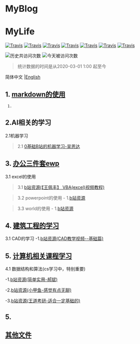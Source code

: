 # MyBlog
# MyLife
[![Travis](https://img.shields.io/badge/编辑工具-markdown-green.svg)]()
[![Travis](https://img.shields.io/badge/建筑工程-CAD-yellow.svg)]()
[![Travis](https://img.shields.io/badge/土木水利-相关资料-blueviolet.svg)]()
[![Travis](https://img.shields.io/badge/办公三件套-PEW-blue.svg)]()
[![Travis](https://img.shields.io/badge/language-python-red.svg)]()
[![Travis](https://img.shields.io/badge/Wechat-微信开发-green.svg)]()
[![Travis](https://img.shields.io/badge/pythhon-爬虫-green.svg)]()

![历史共访问次数](https://visitor-count-badge.herokuapp.com/total.svg?repo_id=robin9877.leetcode)
![今天被访问次数](https://visitor-count-badge.herokuapp.com/today.svg?repo_id=robin9877.leetcode)

> 统计数据的时间是从2020-03-01 1:00 起至今

简体中文 |[English](./README.en.md)


## 1. [markdown的使用](markdown.md)
     1. 


##  2.AI相关的学习
2.1机器学习
> 2.1 [0基础B站的机器学习-吴恩达](https://www.bilibili.com/video/BV164411b7dx?from=search&seid=4627787733564738481)


## 3. [办公三件套ewp](EWP.md)
3.1 excel的使用
> 3.1 [b站资源(【王佩丰】 VBA(excel)视频教程)](https://www.bilibili.com/video/BV1uK411H7aP?p=1) 

> 3.2 powerpoint的使用
      - 1.[b站资源](https://www.bilibili.com/video/BV1is411k7JV?from=search&seid=9157322098908588701)

> 3.3 world的使用
     - 1.[b站资源](https://www.bilibili.com/video/BV16x411r7tH?from=search&seid=13867420427295691481)

## 4. [建筑工程的学习](SE.md)
3.1 CAD的学习
-1.[b站资源(CAD教学视频--基础篇)](https://www.bilibili.com/video/BV12s411Q7J5?from=search&seid=6160636109926907503)

## 5. [计算机相关课程学习](cs.md)
4.1 数据结构和算法(cs学习中，特别重要)

-1.[b站资源(简单实用-郝斌)](https://www.bilibili.com/video/BV11s41167h6?from=search&seid=13266200800408124748)

-2.[b站资源(小甲鱼-感觉有点无聊)](https://www.bilibili.com/video/BV1os41117Fs?from=search&seid=4077881861153896879)

-3.[b站资源(王道考研-适合一定基础的)](https://www.bilibili.com/video/BV1b7411N798?from=search&seid=4077881861153896879)


## 5. 

     
##   [其他文件](other.md)



